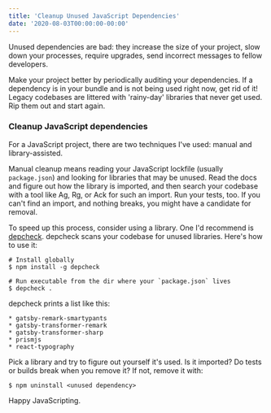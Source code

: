 ```yaml
---
title: 'Cleanup Unused JavaScript Dependencies'
date: '2020-08-03T00:00:00-00:00'
---
```


Unused dependencies are bad: they increase the size of your project, slow down
your processes, require upgrades, send incorrect messages to fellow developers.

Make your project better by periodically auditing your dependencies. If a
dependency is in your bundle and is not being used right now, get rid of it!
Legacy codebases are littered with 'rainy-day' libraries that never get used.
Rip them out and start again.

### Cleanup JavaScript dependencies

For a JavaScript project, there are two techniques I've used: manual and library-assisted.

Manual cleanup means reading your JavaScript lockfile (usually `package.json`)
and looking for libraries that may be unused. Read the docs and figure out how
the library is imported, and then search your codebase with a tool like Ag, Rg,
or Ack for such an import. Run your tests, too. If you can't find an import,
and nothing breaks, you might have a candidate for removal.

To speed up this process, consider using a library. One I'd recommend is
[depcheck](https://www.npmjs.com/package/depcheck). depcheck scans your
codebase for unused libraries. Here's how to use it:

```
# Install globally
$ npm install -g depcheck

# Run executable from the dir where your `package.json` lives
$ depcheck .
```

depcheck prints a list like this:

```
* gatsby-remark-smartypants
* gatsby-transformer-remark
* gatsby-transformer-sharp
* prismjs
* react-typography
```

Pick a library and try to figure out yourself it's used. Is it imported? Do
tests or builds break when you remove it? If not, remove it with:

```
$ npm uninstall <unused dependency>
```

Happy JavaScripting.
